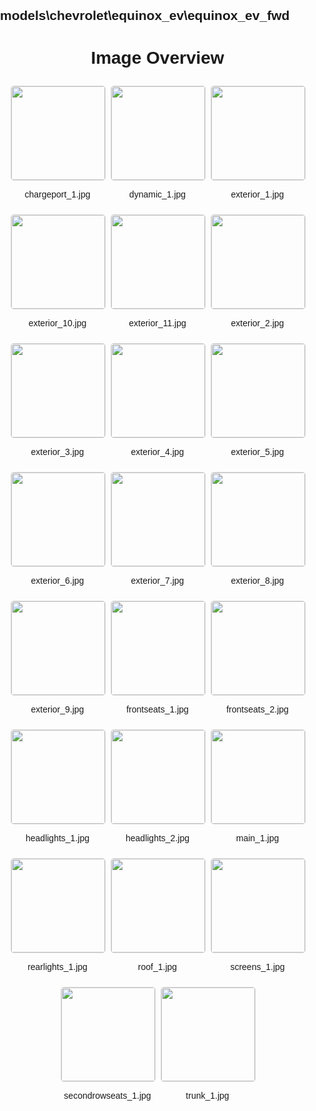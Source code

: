 ## models\chevrolet\equinox_ev\equinox_ev_fwd
<style>
    body {
        font-family: Arial, sans-serif;
        margin: 0;
        padding: 0;
    }
    .image-gallery {
        display: flex;
        flex-wrap: wrap;
        gap: 10px;
        justify-content: center;
        padding: 10px;
    }
    .image-gallery img {
        width: 150px;
        height: auto;
        border: 1px solid #ddd;
        border-radius: 5px;
    }
    .image-gallery div {
        flex: 1 1 calc(33.333% - 20px); /* Three images per row on large screens */
        max-width: 150px;
        text-align: center;
    }
    @media (max-width: 768px) {
        .image-gallery div {
            flex: 1 1 calc(50% - 20px); /* Two images per row on medium screens */
        }
    }
    @media (max-width: 480px) {
        .image-gallery div {
            flex: 1 1 100%; /* One image per row on small screens */
        }
    }
</style>
<h1 style ="text-align: center;"> Image Overview </h1> <div class="image-gallery">
<div>
<img src="https://media.evkx.net/multimedia/models/chevrolet/equinox_ev/equinox_ev_fwd/chargeport_1_st.jpg">
<p>chargeport_1.jpg</p>
</div>
<div>
<img src="https://media.evkx.net/multimedia/models/chevrolet/equinox_ev/equinox_ev_fwd/dynamic_1_st.jpg">
<p>dynamic_1.jpg</p>
</div>
<div>
<img src="https://media.evkx.net/multimedia/models/chevrolet/equinox_ev/equinox_ev_fwd/exterior_1_st.jpg">
<p>exterior_1.jpg</p>
</div>
<div>
<img src="https://media.evkx.net/multimedia/models/chevrolet/equinox_ev/equinox_ev_fwd/exterior_10_st.jpg">
<p>exterior_10.jpg</p>
</div>
<div>
<img src="https://media.evkx.net/multimedia/models/chevrolet/equinox_ev/equinox_ev_fwd/exterior_11_st.jpg">
<p>exterior_11.jpg</p>
</div>
<div>
<img src="https://media.evkx.net/multimedia/models/chevrolet/equinox_ev/equinox_ev_fwd/exterior_2_st.jpg">
<p>exterior_2.jpg</p>
</div>
<div>
<img src="https://media.evkx.net/multimedia/models/chevrolet/equinox_ev/equinox_ev_fwd/exterior_3_st.jpg">
<p>exterior_3.jpg</p>
</div>
<div>
<img src="https://media.evkx.net/multimedia/models/chevrolet/equinox_ev/equinox_ev_fwd/exterior_4_st.jpg">
<p>exterior_4.jpg</p>
</div>
<div>
<img src="https://media.evkx.net/multimedia/models/chevrolet/equinox_ev/equinox_ev_fwd/exterior_5_st.jpg">
<p>exterior_5.jpg</p>
</div>
<div>
<img src="https://media.evkx.net/multimedia/models/chevrolet/equinox_ev/equinox_ev_fwd/exterior_6_st.jpg">
<p>exterior_6.jpg</p>
</div>
<div>
<img src="https://media.evkx.net/multimedia/models/chevrolet/equinox_ev/equinox_ev_fwd/exterior_7_st.jpg">
<p>exterior_7.jpg</p>
</div>
<div>
<img src="https://media.evkx.net/multimedia/models/chevrolet/equinox_ev/equinox_ev_fwd/exterior_8_st.jpg">
<p>exterior_8.jpg</p>
</div>
<div>
<img src="https://media.evkx.net/multimedia/models/chevrolet/equinox_ev/equinox_ev_fwd/exterior_9_st.jpg">
<p>exterior_9.jpg</p>
</div>
<div>
<img src="https://media.evkx.net/multimedia/models/chevrolet/equinox_ev/equinox_ev_fwd/frontseats_1_st.jpg">
<p>frontseats_1.jpg</p>
</div>
<div>
<img src="https://media.evkx.net/multimedia/models/chevrolet/equinox_ev/equinox_ev_fwd/frontseats_2_st.jpg">
<p>frontseats_2.jpg</p>
</div>
<div>
<img src="https://media.evkx.net/multimedia/models/chevrolet/equinox_ev/equinox_ev_fwd/headlights_1_st.jpg">
<p>headlights_1.jpg</p>
</div>
<div>
<img src="https://media.evkx.net/multimedia/models/chevrolet/equinox_ev/equinox_ev_fwd/headlights_2_st.jpg">
<p>headlights_2.jpg</p>
</div>
<div>
<img src="https://media.evkx.net/multimedia/models/chevrolet/equinox_ev/equinox_ev_fwd/main_1_st.jpg">
<p>main_1.jpg</p>
</div>
<div>
<img src="https://media.evkx.net/multimedia/models/chevrolet/equinox_ev/equinox_ev_fwd/rearlights_1_st.jpg">
<p>rearlights_1.jpg</p>
</div>
<div>
<img src="https://media.evkx.net/multimedia/models/chevrolet/equinox_ev/equinox_ev_fwd/roof_1_st.jpg">
<p>roof_1.jpg</p>
</div>
<div>
<img src="https://media.evkx.net/multimedia/models/chevrolet/equinox_ev/equinox_ev_fwd/screens_1_st.jpg">
<p>screens_1.jpg</p>
</div>
<div>
<img src="https://media.evkx.net/multimedia/models/chevrolet/equinox_ev/equinox_ev_fwd/secondrowseats_1_st.jpg">
<p>secondrowseats_1.jpg</p>
</div>
<div>
<img src="https://media.evkx.net/multimedia/models/chevrolet/equinox_ev/equinox_ev_fwd/trunk_1_st.jpg">
<p>trunk_1.jpg</p>
</div>
</div>
